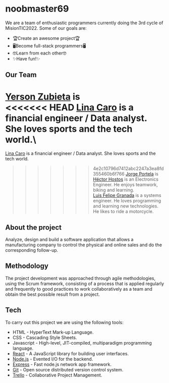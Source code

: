 # noobmaster69
We are a team of enthusiastic programmers currently doing the 3rd cycle of MisionTIC2022. Some of our goals are:
- 🏆Create an awesome project🏆
- 🖥️Become full-stack programmers🖥️
- 🤓Learn from each other🤓
- ✨Have fun!✨ 
## Our Team
[Yerson Zubieta](https://github.com/yerson117) is\
<<<<<<< HEAD
[Lina Caro](https://github.com/Linamcaro) is a financial engineer / Data analyst. She loves sports and the tech world.\    
=======
[Lina Caro](https://github.com/Linamcaro) is a financial engineer / Data analyst. She loves sports and the tech world.  
>>>>>>> 4e2c10796d7412abc2247a3ea8fd355460b6f766
[Jorge Portela](https://github.com/) is\
[Héctor Hostos](https://github.com/hhostos) is an Electronics Engineer. He enjoys teamwork, biking and learning.\
[Luis Felipe Granada](https://github.com/FELIPEGRANADA) is a systems engineer. He loves programming and learning new technologies. He likes to ride a motorcycle.

## About the project
Analyze, design and build a software application that allows a manufacturing company to control the physical and online sales and do the corresponding follow-up.

## Methodology
The project development was approached through agile methodologies, using the Scrum framework, consisting of a process that is applied regularly and frequently to good practices to work collaboratively as a team and obtain the best possible result from a project.


## Tech
To carry out this project we are using the following tools:
- HTML - HyperText Mark-up Language.
- CSS - Cascading Style Sheets.
- Javascript - High-level, JIT-compiled, multiparadigm programming language.
- [React](https://reactjs.org/) - A JavaScript library for building user interfaces.
- [Node.js](http://nodejs.org) - Evented I/O for the backend.
- [Express](http://expressjs.com) - Fast node.js network app framework.
- [Git](https://git-scm.com) - Open source distributed version control system.
- [Trello](https://trello.com/) - Collaborative Project Management.
